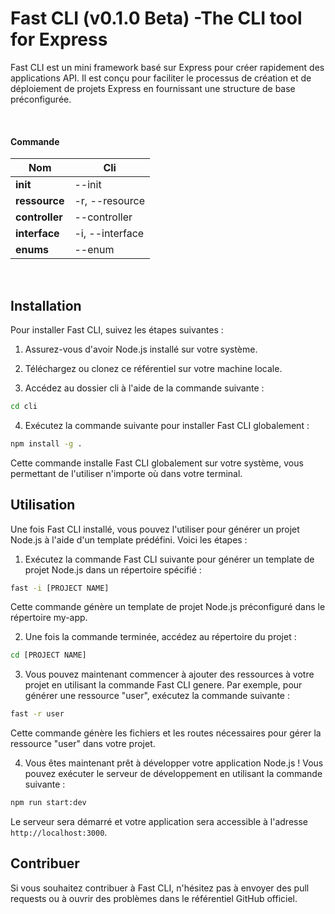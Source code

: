 # Fast CLI (v0.1.0 Beta) -The CLI tool for Express

Fast CLI est un mini framework basé sur Express pour créer rapidement des applications API. Il est conçu pour faciliter le processus de création et de déploiement de projets Express en fournissant une structure de base préconfigurée.

<br>

#### Commande

| Nom | Cli |
|---|---|
**init** | --init |
**ressource** | -r, --resource |
**controller** |--controller |
**interface** | -i, --interface |
**enums** | --enum |

<br>

## Installation

Pour installer Fast CLI, suivez les étapes suivantes :

1. Assurez-vous d'avoir Node.js installé sur votre système.

2. Téléchargez ou clonez ce référentiel sur votre machine locale.

3. Accédez au dossier cli à l'aide de la commande suivante :

```bash
cd cli
```

4. Exécutez la commande suivante pour installer Fast CLI globalement :

```bash
npm install -g .
```

Cette commande installe Fast CLI globalement sur votre système, vous permettant de l'utiliser n'importe où dans votre terminal.

## Utilisation

Une fois Fast CLI installé, vous pouvez l'utiliser pour générer un projet Node.js à l'aide d'un template prédéfini. Voici les étapes :

1. Exécutez la commande Fast CLI suivante pour générer un template de projet Node.js dans un répertoire spécifié :

```bash
fast -i [PROJECT NAME]
```

Cette commande génère un template de projet Node.js préconfiguré dans le répertoire my-app.

2. Une fois la commande terminée, accédez au répertoire du projet :

```bash
cd [PROJECT NAME]
```

3. Vous pouvez maintenant commencer à ajouter des ressources à votre projet en utilisant la commande Fast CLI genere. Par exemple, pour générer une ressource "user", exécutez la commande suivante :

```bash
fast -r user
```

Cette commande génère les fichiers et les routes nécessaires pour gérer la ressource "user" dans votre projet.

4. Vous êtes maintenant prêt à développer votre application Node.js ! Vous pouvez exécuter le serveur de développement en utilisant la commande suivante :

```bash
npm run start:dev
```

Le serveur sera démarré et votre application sera accessible à l'adresse `http://localhost:3000`.

## Contribuer

Si vous souhaitez contribuer à Fast CLI, n'hésitez pas à envoyer des pull requests ou à ouvrir des problèmes dans le référentiel GitHub officiel.
